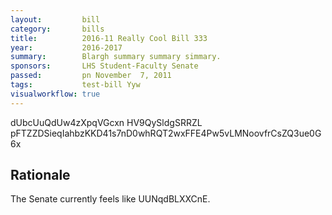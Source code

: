 ```yaml
---
layout:         bill
category:       bills
title:          2016-11 Really Cool Bill 333
year:           2016-2017
summary:        Blargh summary summary simmary.
sponsors:       LHS Student-Faculty Senate
passed:         pn November  7, 2011
tags:           test-bill Yyw
visualworkflow: true
---
```



dUbcUuQdUw4zXpqVGcxn HV9QySldgSRRZL pFTZZDSieqIahbzKKD41s7nD0whRQT2wxFFE4Pw5vLMNoovfrCsZQ3ue0G6x 




Rationale
---------
The Senate currently feels like UUNqdBLXXCnE.
